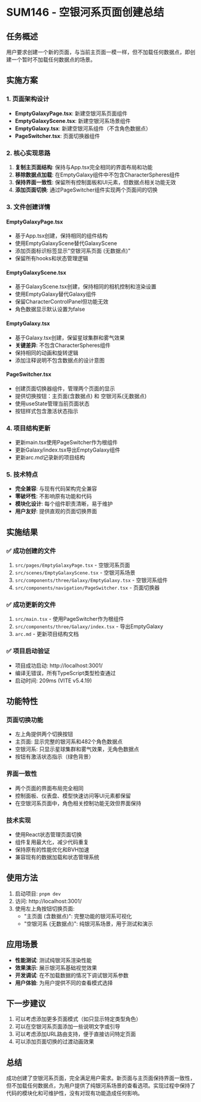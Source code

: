 # SUM146 - 空银河系页面创建总结

## 任务概述
用户要求创建一个新的页面，与当前主页面一模一样，但不加载任何数据点，即创建一个暂时不加载任何数据点的场景。

## 实施方案

### 1. 页面架构设计
- **EmptyGalaxyPage.tsx**: 新建空银河系页面组件
- **EmptyGalaxyScene.tsx**: 新建空银河系场景组件  
- **EmptyGalaxy.tsx**: 新建空银河系组件（不含角色数据点）
- **PageSwitcher.tsx**: 页面切换器组件

### 2. 核心实现思路
1. **复制主页面结构**: 保持与App.tsx完全相同的界面布局和功能
2. **移除数据点加载**: 在EmptyGalaxy组件中不包含CharacterSpheres组件
3. **保持界面一致性**: 保留所有控制面板和UI元素，但数据点相关功能无效
4. **添加页面切换**: 通过PageSwitcher组件实现两个页面间的切换

### 3. 文件创建详情

#### EmptyGalaxyPage.tsx
- 基于App.tsx创建，保持相同的组件结构
- 使用EmptyGalaxyScene替代GalaxyScene
- 添加页面标识标签显示"空银河系页面 (无数据点)"
- 保留所有hooks和状态管理逻辑

#### EmptyGalaxyScene.tsx  
- 基于GalaxyScene.tsx创建，保持相同的相机控制和渲染设置
- 使用EmptyGalaxy替代Galaxy组件
- 保留CharacterControlPanel但功能无效
- 角色数据显示默认设置为false

#### EmptyGalaxy.tsx
- 基于Galaxy.tsx创建，保留星球集群和雾气效果
- **关键差异**: 不包含CharacterSpheres组件
- 保持相同的动画和旋转逻辑
- 添加注释说明不包含数据点的设计意图

#### PageSwitcher.tsx
- 创建页面切换器组件，管理两个页面的显示
- 提供切换按钮：主页面(含数据点) 和 空银河系(无数据点)
- 使用useState管理当前页面状态
- 按钮样式包含激活状态指示

### 4. 项目结构更新
- 更新main.tsx使用PageSwitcher作为根组件
- 更新Galaxy/index.tsx导出EmptyGalaxy组件
- 更新arc.md记录新的项目结构

### 5. 技术特点
- **完全兼容**: 与现有代码架构完全兼容
- **零破坏性**: 不影响原有功能和代码
- **模块化设计**: 每个组件职责清晰，易于维护
- **用户友好**: 提供直观的页面切换界面

## 实施结果

### ✅ 成功创建的文件
1. `src/pages/EmptyGalaxyPage.tsx` - 空银河系页面
2. `src/scenes/EmptyGalaxyScene.tsx` - 空银河系场景  
3. `src/components/three/Galaxy/EmptyGalaxy.tsx` - 空银河系组件
4. `src/components/navigation/PageSwitcher.tsx` - 页面切换器

### ✅ 成功更新的文件
1. `src/main.tsx` - 使用PageSwitcher作为根组件
2. `src/components/three/Galaxy/index.tsx` - 导出EmptyGalaxy
3. `arc.md` - 更新项目结构文档

### ✅ 项目启动验证
- 项目成功启动: http://localhost:3001/
- 编译无错误，所有TypeScript类型检查通过
- 启动时间: 209ms (VITE v5.4.19)

## 功能特性

### 页面切换功能
- 左上角提供两个切换按钮
- 主页面: 显示完整的银河系和482个角色数据点
- 空银河系: 只显示星球集群和雾气效果，无角色数据点
- 按钮有激活状态指示（绿色背景）

### 界面一致性
- 两个页面的界面布局完全相同
- 控制面板、仪表盘、模型快速访问等UI元素都保留
- 在空银河系页面中，角色相关控制功能无效但界面保持

### 技术实现
- 使用React状态管理页面切换
- 组件复用最大化，减少代码重复
- 保持原有的性能优化和BVH加速
- 兼容现有的数据加载和状态管理系统

## 使用方法
1. 启动项目: `pnpm dev`
2. 访问: http://localhost:3001/
3. 使用左上角按钮切换页面:
   - "主页面 (含数据点)": 完整功能的银河系可视化
   - "空银河系 (无数据点)": 纯银河系场景，用于测试和演示

## 应用场景
- **性能测试**: 测试纯银河系渲染性能
- **效果演示**: 展示银河系基础视觉效果
- **开发调试**: 在不加载数据的情况下调试银河系参数
- **用户体验**: 为用户提供不同的查看模式选择

## 下一步建议
1. 可以考虑添加更多页面模式（如只显示特定类型角色）
2. 可以在空银河系页面添加一些说明文字或引导
3. 可以考虑添加URL路由支持，便于直接访问特定页面
4. 可以添加页面切换的过渡动画效果

## 总结
成功创建了空银河系页面，完全满足用户需求。新页面与主页面保持界面一致性，但不加载任何数据点，为用户提供了纯银河系场景的查看选项。实现过程中保持了代码的模块化和可维护性，没有对现有功能造成任何影响。
